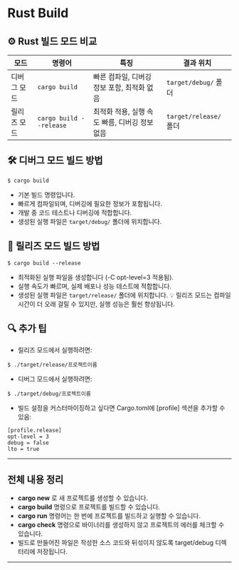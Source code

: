 # Rust Build

## ⚙️ Rust 빌드 모드 비교

| **모드**       | **명령어**               | **특징**                                                                 | **결과 위치**             |
|----------------|--------------------------|--------------------------------------------------------------------------|----------------------------|
| 디버그 모드    | `cargo build`            | 빠른 컴파일, 디버깅 정보 포함, 최적화 없음                              | `target/debug/` 폴더       |
| 릴리즈 모드    | `cargo build --release`  | 최적화 적용, 실행 속도 빠름, 디버깅 정보 없음                           | `target/release/` 폴더     |



## 🛠️ 디버그 모드 빌드 방법
```
$ cargo build
```

- 기본 빌드 명령입니다.
- 빠르게 컴파일되며, 디버깅에 필요한 정보가 포함됩니다.
- 개발 중 코드 테스트나 디버깅에 적합합니다.
- 생성된 실행 파일은 `target/debug/` 폴더에 위치합니다.

## 🚀 릴리즈 모드 빌드 방법
```
$ cargo build --release
```

- 최적화된 실행 파일을 생성합니다 (-C opt-level=3 적용됨).
- 실행 속도가 빠르며, 실제 배포나 성능 테스트에 적합합니다.
- 생성된 실행 파일은 `target/release/` 폴더에 위치합니다.
💡 릴리즈 모드는 컴파일 시간이 더 오래 걸릴 수 있지만, 실행 성능은 훨씬 향상됩니다.


## 🔍 추가 팁
- 릴리즈 모드에서 실행하려면:
```
$ ./target/release/프로젝트이름
```

- 디버그 모드에서 실행하려면:
```
$ ./target/debug/프로젝트이름
```

- 빌드 설정을 커스터마이징하고 싶다면 Cargo.toml에 [profile] 섹션을 추가할 수 있음:
```
[profile.release]
opt-level = 3
debug = false
lto = true
```
---

## 전체 내용 정리

- **cargo new** 로 새 프로젝트를 생성할 수 있습니다.
- **cargo build** 명령으로 프로젝트를 빌드할 수 있습니다.
- **cargo run** 명령어는 한 번에 프로젝트를 빌드하고 실행할 수 있습니다.
- **cargo check** 명령으로 바이너리를 생성하지 않고 프로젝트의 에러를 체크할 수 있습니다.
- 빌드로 만들어진 파일은 작성한 소스 코드와 뒤섞이지 않도록 target/debug 디렉터리에 저장됩니다.

---



